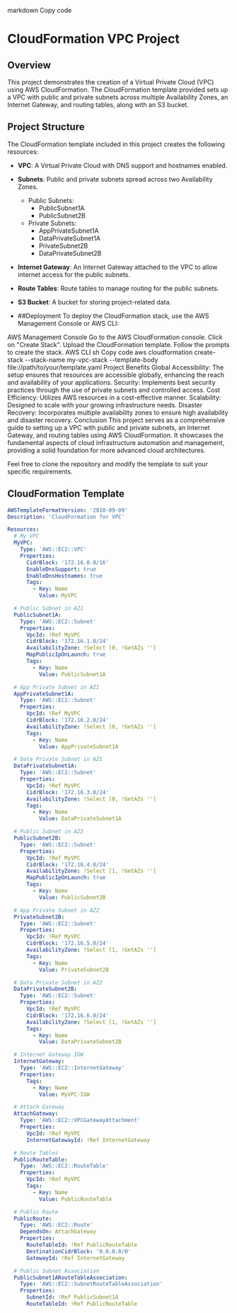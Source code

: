 markdown
Copy code
# CloudFormation VPC Project

## Overview

This project demonstrates the creation of a Virtual Private Cloud (VPC) using AWS CloudFormation. The CloudFormation template provided sets up a VPC with public and private subnets across multiple Availability Zones, an Internet Gateway, and routing tables, along with an S3 bucket.

## Project Structure

The CloudFormation template included in this project creates the following resources:

- **VPC**: A Virtual Private Cloud with DNS support and hostnames enabled.
- **Subnets**: Public and private subnets spread across two Availability Zones.
  - Public Subnets:
    - PublicSubnet1A
    - PublicSubnet2B
  - Private Subnets:
    - AppPrivateSubnet1A
    - DataPrivateSubnet1A
    - PrivateSubnet2B
    - DataPrivateSubnet2B
- **Internet Gateway**: An Internet Gateway attached to the VPC to allow internet access for the public subnets.
- **Route Tables**: Route tables to manage routing for the public subnets.
- **S3 Bucket**: A bucket for storing project-related data.

- ##Deployment
To deploy the CloudFormation stack, use the AWS Management Console or AWS CLI:

AWS Management Console
Go to the AWS CloudFormation console.
Click on "Create Stack".
Upload the CloudFormation template.
Follow the prompts to create the stack.
AWS CLI
sh
Copy code
aws cloudformation create-stack --stack-name my-vpc-stack --template-body file://path/to/your/template.yaml
Project Benefits
Global Accessibility: The setup ensures that resources are accessible globally, enhancing the reach and availability of your applications.
Security: Implements best security practices through the use of private subnets and controlled access.
Cost Efficiency: Utilizes AWS resources in a cost-effective manner.
Scalability: Designed to scale with your growing infrastructure needs.
Disaster Recovery: Incorporates multiple availability zones to ensure high availability and disaster recovery.
Conclusion
This project serves as a comprehensive guide to setting up a VPC with public and private subnets, an Internet Gateway, and routing tables using AWS CloudFormation. It showcases the fundamental aspects of cloud infrastructure automation and management, providing a solid foundation for more advanced cloud architectures.

Feel free to clone the repository and modify the template to suit your specific requirements.

## CloudFormation Template

```yaml
AWSTemplateFormatVersion: '2010-09-09'
Description: 'CloudFormation for VPC'

Resources:
  # My VPC
  MyVPC:
    Type: 'AWS::EC2::VPC'
    Properties:
      CidrBlock: '172.16.0.0/16'
      EnableDnsSupport: true
      EnableDnsHostnames: true
      Tags: 
        - Key: Name
          Value: MyVPC

  # Public Subnet in AZ1
  PublicSubnet1A:
    Type: 'AWS::EC2::Subnet'
    Properties:
      VpcId: !Ref MyVPC
      CidrBlock: '172.16.1.0/24'
      AvailabilityZone: !Select [0, !GetAZs '']
      MapPublicIpOnLaunch: true
      Tags:
        - Key: Name
          Value: PublicSubnet1A

  # App Private Subnet in AZ1
  AppPrivateSubnet1A:
    Type: 'AWS::EC2::Subnet'
    Properties:
      VpcId: !Ref MyVPC
      CidrBlock: '172.16.2.0/24'
      AvailabilityZone: !Select [0, !GetAZs '']
      Tags:
        - Key: Name
          Value: AppPrivateSubnet1A

  # Data Private Subnet in AZ1
  DataPrivateSubnet1A:
    Type: 'AWS::EC2::Subnet'
    Properties:
      VpcId: !Ref MyVPC
      CidrBlock: '172.16.3.0/24'
      AvailabilityZone: !Select [0, !GetAZs '']
      Tags:
        - Key: Name
          Value: DataPrivateSubnet1A

  # Public Subnet in AZ2
  PublicSubnet2B:
    Type: 'AWS::EC2::Subnet'
    Properties:
      VpcId: !Ref MyVPC
      CidrBlock: '172.16.4.0/24'
      AvailabilityZone: !Select [1, !GetAZs '']
      MapPublicIpOnLaunch: true
      Tags:
        - Key: Name
          Value: PublicSubnet2B

  # App Private Subnet in AZ2
  PrivateSubnet2B:
    Type: 'AWS::EC2::Subnet'
    Properties:
      VpcId: !Ref MyVPC
      CidrBlock: '172.16.5.0/24'
      AvailabilityZone: !Select [1, !GetAZs '']
      Tags:
        - Key: Name
          Value: PrivateSubnet2B

  # Data Private Subnet in AZ2
  DataPrivateSubnet2B:
    Type: 'AWS::EC2::Subnet'
    Properties: 
      VpcId: !Ref MyVPC
      CidrBlock: '172.16.6.0/24'
      AvailabilityZone: !Select [1, !GetAZs '']
      Tags:
        - Key: Name
          Value: DataPrivateSubnet2B

  # Internet Gateway IGW
  InternetGateway:
    Type: 'AWS::EC2::InternetGateway'
    Properties:
      Tags:
        - Key: Name
          Value: MyVPC-IGW

  # Attach Gateway
  AttachGateway:
    Type: 'AWS::EC2::VPCGatewayAttachment'
    Properties:
      VpcId: !Ref MyVPC
      InternetGatewayId: !Ref InternetGateway  

  # Route Tables
  PublicRouteTable:
    Type: 'AWS::EC2::RouteTable'       
    Properties:
      VpcId: !Ref MyVPC
      Tags:
        - Key: Name
          Value: PublicRouteTable

  # Public Route
  PublicRoute:
    Type: 'AWS::EC2::Route'
    DependsOn: AttachGateway
    Properties:
      RouteTableId: !Ref PublicRouteTable
      DestinationCidrBlock: '0.0.0.0/0'
      GatewayId: !Ref InternetGateway  

  # Public Subnet Association
  PublicSubnet1ARouteTableAssociation:
    Type: 'AWS::EC2::SubnetRouteTableAssociation'           
    Properties:
      SubnetId: !Ref PublicSubnet1A 
      RouteTableId: !Ref PublicRouteTable
